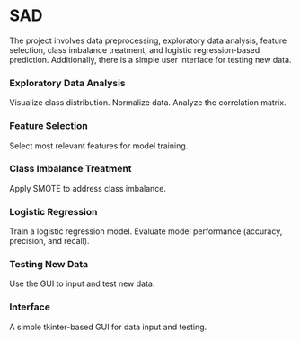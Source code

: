 # SAD

The project involves data preprocessing, exploratory data analysis, feature selection, class imbalance treatment, and logistic regression-based prediction. Additionally, there is a simple user interface for testing new data.

### Exploratory Data Analysis
Visualize class distribution.
Normalize data.
Analyze the correlation matrix.


### Feature Selection
Select most relevant features for model training.


### Class Imbalance Treatment
Apply SMOTE to address class imbalance.


### Logistic Regression
Train a logistic regression model.
Evaluate model performance (accuracy, precision, and recall).


### Testing New Data
Use the GUI to input and test new data.


### Interface
A simple tkinter-based GUI for data input and testing.
